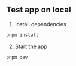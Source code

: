 ## Test app on local

1. Install dependencies

```bash
pnpm install
```

2. Start the app

```bash
pnpm dev
```